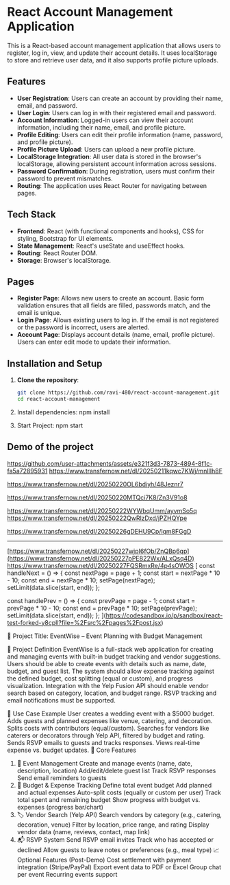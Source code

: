 # React Account Management Application

This is a React-based account management application that allows users to register, log in, view, and update their account details. It uses localStorage to store and retrieve user data, and it also supports profile picture uploads.

## Features

- **User Registration**: Users can create an account by providing their name, email, and password.
- **User Login**: Users can log in with their registered email and password.
- **Account Information**: Logged-in users can view their account information, including their name, email, and profile picture.
- **Profile Editing**: Users can edit their profile information (name, password, and profile picture).
- **Profile Picture Upload**: Users can upload a new profile picture.
- **LocalStorage Integration**: All user data is stored in the browser's localStorage, allowing persistent account information across sessions.
- **Password Confirmation**: During registration, users must confirm their password to prevent mismatches.
- **Routing**: The application uses React Router for navigating between pages.

## Tech Stack

- **Frontend**: React (with functional components and hooks), CSS for styling, Bootstrap for UI elements.
- **State Management**: React's useState and useEffect hooks.
- **Routing**: React Router DOM.
- **Storage**: Browser's localStorage.

## Pages

- **Register Page**: Allows new users to create an account. Basic form validation ensures that all fields are filled, passwords match, and the email is unique.
- **Login Page**: Allows existing users to log in. If the email is not registered or the password is incorrect, users are alerted.
- **Account Page**: Displays account details (name, email, profile picture). Users can enter edit mode to update their information.

## Installation and Setup

1. **Clone the repository**:
   ```bash
   git clone https://github.com/ravi-480/react-account-management.git
   cd react-account-management
2. Install dependencies: npm install

3. Start Project: npm start


## Demo of the project
https://github.com/user-attachments/assets/e321f3d3-7873-4894-8f1c-fa5a72895931
https://www.transfernow.net/dl/20250211kqwc7KWj/mnlIIh8F












https://www.transfernow.net/dl/20250220OL6bdiyh/48Jeznr7

https://www.transfernow.net/dl/20250220MTQci7K8/Zn3V91o8














https://www.transfernow.net/dl/20250222WYWbqUmm/ayvmSo5q
https://www.transfernow.net/dl/20250222QwRlzDxd/jPZHQYpe




https://www.transfernow.net/dl/20250226gDEHU9Cp/lqm8FGgD



------------

[https://www.transfernow.net/dl/20250227wjpI6fOb/ZnQBp6qp](https://www.transfernow.net/dl/20250227pPE822Wx/ALxQsq4D)
https://www.transfernow.net/dl/20250227FQSRmxRe/4p4sOWOS
[
const handleNext = () => {
    const nextPage = page + 1;
    const start = nextPage * 10 - 10;
    const end = nextPage * 10;
    setPage(nextPage);
    setLimit(data.slice(start, end));
  };

  const handlePrev = () => {
    const prevPage = page - 1;
    const start = prevPage * 10 - 10;
    const end = prevPage * 10;
    setPage(prevPage);
    setLimit(data.slice(start, end));
  };
](https://codesandbox.io/p/sandbox/react-test-forked-y8cpll?file=%2Fsrc%2Fpages%2Fpost.jsx)



📝 Project Title:
EventWise – Event Planning with Budget Management

📌 Project Definition
EventWise is a full-stack web application for creating and managing events with built-in budget tracking and vendor suggestions. Users should be able to create events with details such as name, date, budget, and guest list. The system should allow expense tracking against the defined budget, cost splitting (equal or custom), and progress visualization. Integration with the Yelp Fusion API should enable vendor search based on category, location, and budget range. RSVP tracking and email notifications must be supported.

🎉 Use Case Example
User creates a wedding event with a $5000 budget.
Adds guests and planned expenses like venue, catering, and decoration.
Splits costs with contributors (equal/custom).
Searches for vendors like caterers or decorators through Yelp API, filtered by budget and rating.
Sends RSVP emails to guests and tracks responses.
Views real-time expense vs. budget updates.
🧩 Core Features
1. 📅 Event Management
Create and manage events (name, date, description, location)
Add/edit/delete guest list
Track RSVP responses
Send email reminders to guests
2. 💸 Budget & Expense Tracking
Define total event budget
Add planned and actual expenses
Auto-split costs (equally or custom per user)
Track total spent and remaining budget
Show progress with budget vs. expenses (progress bar/chart)
3. 🏷 Vendor Search (Yelp API)
Search vendors by category (e.g., catering, decoration, venue)
Filter by location, price range, and rating
Display vendor data (name, reviews, contact, map link)
4. 📬 RSVP System
Send RSVP email invites
Track who has accepted or declined
Allow guests to leave notes or preferences (e.g., meal type)
📈 Optional Features (Post-Demo)
Cost settlement with payment integration (Stripe/PayPal)
Export event data to PDF or Excel
Group chat per event
Recurring events support
